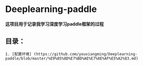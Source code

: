 # Deeplearning-paddle
#### 这项目用于记录我学习深度学习paddle框架的过程
## 目录：
	1. [配置环境] (https://github.com/youxiangming/Deeplearning-paddle/blob/master/%E9%85%8D%E7%BD%AE%E7%8E%AF%E5%A2%83.md)
  
